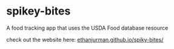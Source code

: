 # spikey-bites
A food tracking app that uses the USDA Food database resource

check out the website here: [ethanjurman.github.io/spiky-bites/](ethanjurman.github.io/spiky-bites/)
